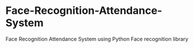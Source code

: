 # Face-Recognition-Attendance-System
Face Recognition Attendance System using Python Face recognition library 
